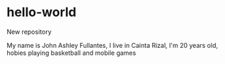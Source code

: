 # hello-world
New repository


My name is John Ashley Fullantes, I live in Cainta Rizal, I'm 20 years old, hobies playing basketball and mobile games
